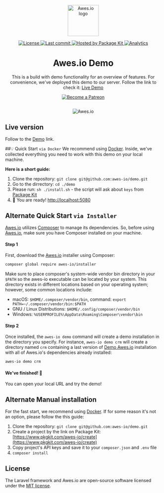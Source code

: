 <p align="center">
    <a href="https://www.awes.io/?utm_source=github&utm_medium=demo" target="_blank" rel="noopener noreferrer">
        <img width="100" src="https://static.awes.io/promo/Logo_sign_color.svg" alt="Awes.io logo">
    </a>
</p>

<p align="center">
    <a href="https://www.awes.io/?utm_source=github&amp;utm_medium=shields">
        <img src="https://img.shields.io/github/license/awes-io/demo.svg" alt="License" />
    </a>
    <a href="https://www.awes.io/?utm_source=github&amp;utm_medium=shields">
        <img src="https://img.shields.io/github/last-commit/awes-io/demo.svg" alt="Last commit" />
    </a>
    <a href="https://www.pkgkit.com/?utm_source=github&amp;utm_medium=shields">
        <img src="https://www.pkgkit.com/badges/hosted.svg" alt="Hosted by Package Kit" />
    </a>
    <a href="https://github.com/awes-io/demo">
        <img src="https://ga-beacon.appspot.com/UA-134431636-1/awes-io/demo" alt="Analytics" />
    </a>
</p>

<h1 align="center">Awes.io Demo</h1>

<p align="center">This is a build with demo functionality for an overview of features. For convenience, we've deployed this demo to our server. Follow the link to check it: <a href="https://demo.awes.io/?utm_source=github&amp;utm_medium=demo_link">Live Demo</a></p>


<p align="center">
    <a href="https://www.patreon.com/awesdotio" target="_blank">
        <img src="https://c5.patreon.com/external/logo/become_a_patron_button.png" alt="Become a Patreon">
    </a>
</p>

## 

<p align="center">
    <img src="https://static.awes.io/promo/illustration_1440x1030.png" alt="Awes.io">
</p>

## Live version
Follow to the [Demo](https://demo.awes.io/?utm_source=github&amp;utm_medium=demo_link) link.

##💡 Quick Start `via Docker`
We recommend using [Docker](https://www.docker.com/). Inside, we've collected everything you need to work with this demo on your local machine.

**Here is a short guide:**
1. Clone the repository: `git clone git@github.com:awes-io/demo.git`
2. Go to the dirrectory: `cd ./demo`
3. Please run: `sh ./install.sh` - the script will ask about `keys` from [Package Kit](https://www.pkgkit.com)
4. 👏 You are ready! [http://localhost:5080](http://localhost:5080) 

## Alternate Quick Start `via Installer`

[Awes.io](https://www.awes.io) utilizes [Composer](https://getcomposer.org/) to manage its dependencies. So, before using [Awes.io](https://www.awes.io), make sure you have Composer installed on your machine.

#### Step 1
First, download the [Awes.io](https://www.awes.io) installer using Composer:
```bash
composer global require awes-io/installer
```

Make sure to place composer's system-wide vendor bin directory in your `$PATH` so the awes-io executable can be located by your system. This directory exists in different locations based on your operating system; however, some common locations include:

- macOS: `$HOME/.composer/vendor/bin`, command: `export PATH=~/.composer/vendor/bin:$PATH`
- GNU / Linux Distributions: `$HOME/.config/composer/vendor/bin`
- Windows: `%USERPROFILE%\AppData\Roaming\Composer\vendor\bin`

#### Step 2
Once installed, the `awes-io demo` command will create a demo installation in the directory you specify. For instance, `awes-io demo crm` will create a directory named `crm` containing a last version of [Demo Awes.io](https://demo.awes.io) installation with all of Awes.io's dependencies already installed:

```bash
awes-io demo crm
```

#### We've finished! 👏
You can open your local URL and try the demo!


## Alternate Manual installation
For the fast start, we recommend using [Docker](#quick-start-via-docker).
If for some reason it's not an option, please follow the this guide:

1. Clone the repository: `git clone git@github.com:awes-io/demo.git`
2. Create a project by the link on Package Kit: [https://www.pkgkit.com/awes-io/create](https://www.pkgkit.com/awes-io/create)
3. Copy project's API keys and save it to your `composer.json` and `.env` file
4. `composer install`


## License
The Laravel framework and Awes.io are open-source software licensed under the [MIT license](http://opensource.org/licenses/MIT).
